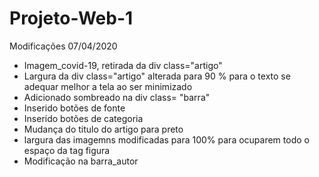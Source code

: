# Projeto-Web-1
Modificações 07/04/2020
- Imagem_covid-19, retirada da div class="artigo"
- Largura da div  class="artigo" alterada para 90 % para o texto se adequar melhor a tela ao ser minimizado
- Adicionado sombreado na div class= "barra"
- Inserido botões de fonte
- Inserido botões de categoria
- Mudança do titulo do artigo para preto
- largura das imagemns modificadas para 100% para ocuparem todo o espaço da tag figura
- Modificação na barra_autor
